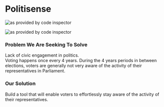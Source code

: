 # Politisense

 ![as provided by code inspector](https://www.code-inspector.com/project/2340/status/svg)
 
 ![as provided by code inspector](https://www.code-inspector.com/project/2340/score/svg)

### Problem We Are Seeking To Solve
Lack of civic engagement in politics. <br />
Voting happens once every 4 years. During the 4 years periods in between elections, voters are generally not very aware of the activity of their representatives in Parliament. 

### Our Solution <br />
Build a tool that will enable voters to effortlessly stay aware of the activity of their representatives.




